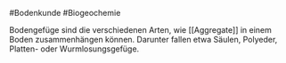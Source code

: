 #Bodenkunde #Biogeochemie 

Bodengefüge sind die verschiedenen Arten, wie [[Aggregate]] in einem Boden zusammenhängen können. Darunter fallen etwa Säulen, Polyeder, Platten- oder Wurmlosungsgefüge.